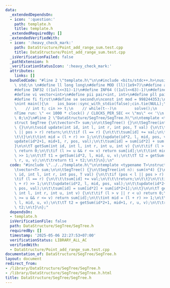 ```yaml
---
data:
  _extendedDependsOn:
  - icon: ':question:'
    path: template.h
    title: template.h
  _extendedRequiredBy: []
  _extendedVerifiedWith:
  - icon: ':heavy_check_mark:'
    path: DataStructure/Point_add_range_sum.test.cpp
    title: DataStructure/Point_add_range_sum.test.cpp
  _isVerificationFailed: false
  _pathExtension: h
  _verificationStatusIcon: ':heavy_check_mark:'
  attributes:
    links: []
  bundledCode: "#line 2 \"template.h\"\n\n#include <bits/stdc++.h>\nusing namespace\
    \ std;\n \n#define ll long long\n#define MOD (ll)(1e9+7)\n#define all(x) (x).begin(),(x).end()\n\
    #define INF32 ((1ull<<31)-1)\n#define INF64 ((1ull<<63)-1)\n#define inf (ll)1e18\n\
    #define vi vector<int>\n#define pii pair<int, int>\n#define pll pair<ll, ll>\n\
    #define fi first\n#define se second\n\nconst int mod = 998244353;\n\nvoid solve();\n\
    \nint main(){\n    ios_base::sync_with_stdio(false);cin.tie(NULL);\n    // cin.exceptions(cin.failbit);\n\
    \    // int t; cin >> t;\n    // while(t--)\n        solve();\n    cerr << \"\\\
    nTime run: \" << 1000 * clock() / CLOCKS_PER_SEC << \"ms\" << '\\n';\n    return\
    \ 0;\n}\n#line 2 \"DataStructure/SegTree/SegTree.h\"\n\ntemplate <typename T>\n\
    struct SegTree {\n\tvector<T> sum;\n\n\tSegTree() {}\n\tSegTree(int n): sum(n*4)\
    \ {}\n\n\tvoid update(int id, int l, int r, int pos, T val) {\n\t\tif (pos < l\
    \ || pos > r) return;\n\t\tif (l == r) {\n\t\t\tsum[id] += val;\n\t\t\treturn;\n\
    \t\t}\n\t\tint mid = (l + r) >> 1;\n\t\tupdate(id*2, l, mid, pos, val);\n\t\t\
    update(id*2+1, mid+1, r, pos, val);\n\t\tsum[id] = sum[id*2] + sum[id*2+1];\n\t\
    }\n\n\tT getSum(int id, int l, int r, int u, int v) {\n\t\tif (l > v || r < u)\
    \ return 0;\n\t\tif (l >= u && r <= v) return sum[id];\n\t\tint mid = (l + r)\
    \ >> 1;\n\t\tT t1 = getSum(id*2, l, mid, u, v);\n\t\tT t2 = getSum(id*2+1, mid+1,\
    \ r, u, v);\n\t\treturn t1 + t2;\n\t}\n};\n"
  code: "#include \"../../template.h\"\n\ntemplate <typename T>\nstruct SegTree {\n\
    \tvector<T> sum;\n\n\tSegTree() {}\n\tSegTree(int n): sum(n*4) {}\n\n\tvoid update(int\
    \ id, int l, int r, int pos, T val) {\n\t\tif (pos < l || pos > r) return;\n\t\
    \tif (l == r) {\n\t\t\tsum[id] += val;\n\t\t\treturn;\n\t\t}\n\t\tint mid = (l\
    \ + r) >> 1;\n\t\tupdate(id*2, l, mid, pos, val);\n\t\tupdate(id*2+1, mid+1, r,\
    \ pos, val);\n\t\tsum[id] = sum[id*2] + sum[id*2+1];\n\t}\n\n\tT getSum(int id,\
    \ int l, int r, int u, int v) {\n\t\tif (l > v || r < u) return 0;\n\t\tif (l\
    \ >= u && r <= v) return sum[id];\n\t\tint mid = (l + r) >> 1;\n\t\tT t1 = getSum(id*2,\
    \ l, mid, u, v);\n\t\tT t2 = getSum(id*2+1, mid+1, r, u, v);\n\t\treturn t1 +\
    \ t2;\n\t}\n};"
  dependsOn:
  - template.h
  isVerificationFile: false
  path: DataStructure/SegTree/SegTree.h
  requiredBy: []
  timestamp: '2025-05-06 22:27:53+07:00'
  verificationStatus: LIBRARY_ALL_AC
  verifiedWith:
  - DataStructure/Point_add_range_sum.test.cpp
documentation_of: DataStructure/SegTree/SegTree.h
layout: document
redirect_from:
- /library/DataStructure/SegTree/SegTree.h
- /library/DataStructure/SegTree/SegTree.h.html
title: DataStructure/SegTree/SegTree.h
---
```

